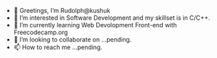 - 👋 Greetings, I’m Rudolph@kushuk
- 👀 I’m interested in Software Development and my skillset is in C/C++.
- 🌱 I’m currently learning Web Devolopment Front-end with Freecodecamp.org
- 💞️ I’m looking to collaborate on ...pending.
- 📫 How to reach me ...pending.

<!---
kushuk/kushuk is a ✨ special ✨ repository because its `README.md` (this file) appears on your GitHub profile.
You can click the Preview link to take a look at your changes.
--->
